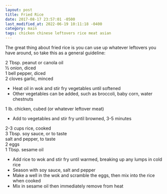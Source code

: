 ```yaml
---
layout: post
title: Fried Rice
date: 2017-08-17 23:57:01 -0500
last_modified_at: 2022-06-19 10:11:18 -0400
category: main
tags: chicken chinese leftovers rice meat asian
---
```

The great thing about fried rice is you can use up whatever leftovers you have around, so take this as a general guideline:  
  
2 Tbsp. peanut or canola oil  
½ onion, diced  
1 bell pepper, diced  
2 cloves garlic, minced  

  * Heat oil in wok and stir fry vegetables until softened
  * Other vegetables can be added, such as broccoli, baby corn, water chestnuts

1 lb. chicken, cubed (or whatever leftover meat)  

  * Add to vegetables and stir fry until browned, 3-5 minutes

2-3 cups rice, cooked  
3 Tbsp. soy sauce, or to taste  
salt and pepper, to taste  
2 eggs  
1 Tbsp. sesame oil  

  * Add rice to wok and stir fry until warmed, breaking up any lumps in cold rice
  * Season with soy sauce, salt and pepper
  * Make a well in the wok and scramble the eggs, then mix into the rice when cooked
  * Mix in sesame oil then immediately remove from heat

